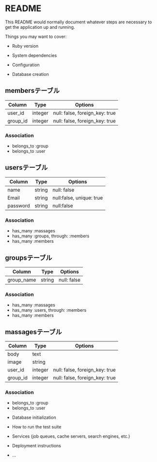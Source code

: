 # README

This README would normally document whatever steps are necessary to get the
application up and running.

Things you may want to cover:

* Ruby version

* System dependencies

* Configuration

* Database creation

## membersテーブル
|Column|Type|Options|
|------|----|-------|
|user_id|integer|null: false, foreign_key: true|
|group_id|integer|null: false, foreign_key: true|

### Association
- belongs_to :group
- belongs_to :user

## usersテーブル
|Column|Type|Options|
|------|----|-------|
|name|string|null: false|
|Email|string|null:false, unique: true|
|password|string|null:false|

### Association
- has_many :massages
- has_many :groups, through: :members
- has_many :members

## groupsテーブル
|Column|Type|Options|
|------|----|-------|
|group_name|string|null: false|

### Association
- has_many :massages
- has_many :users, through: :members
- has_many :members

## massagesテーブル
|Column|Type|Options|
|------|----|-------|
|body|text|
|image|string|
|user_id|integer|null: false, foreign_key: true|
|group_id|integer|null: false, foreign_key: true|

### Association
- belongs_to :group
- belongs_to :user


* Database initialization

* How to run the test suite

* Services (job queues, cache servers, search engines, etc.)

* Deployment instructions

* ...
